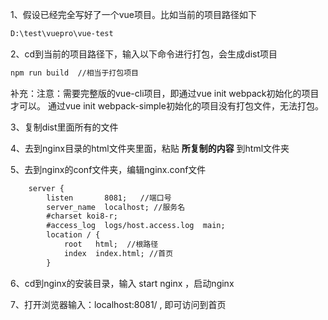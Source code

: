 

1、假设已经完全写好了一个vue项目。比如当前的项目路径如下

```txt
D:\test\vuepro\vue-test
```

2、cd到当前的项目路径下，输入以下命令进行打包，会生成dist项目

```txt
npm run build  //相当于打包项目
```

补充：注意：需要完整版的vue-cli项目，即通过vue init webpack初始化的项目才可以。
通过vue init webpack-simple初始化的项目没有打包文件，无法打包。

3、复制dist里面所有的文件

4、去到nginx目录的html文件夹里面，粘贴 **所复制的内容** 到html文件夹

5、去到nginx的conf文件夹，编辑nginx.conf文件

```txt
    server {
        listen       8081;   //端口号
        server_name  localhost; //服务名
        #charset koi8-r;
        #access_log  logs/host.access.log  main;
        location / {
            root   html;  //根路径
            index  index.html; //首页
        }
```

6、cd到nginx的安装目录，输入 start nginx ，启动nginx

7、打开浏览器输入：localhost:8081/ , 即可访问到首页
